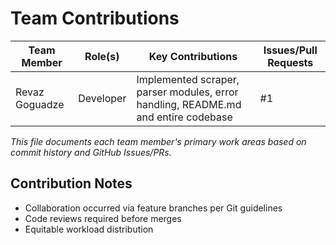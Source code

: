 # Team Contributions

| Team Member | Role(s) | Key Contributions | Issues/Pull Requests |
|-------------|---------|-------------------|----------------------|
| Revaz Goguadze | Developer | Implemented scraper, parser modules, error handling, README.md and entire codebase | #1|

*This file documents each team member's primary work areas based on commit history and GitHub Issues/PRs.*

## Contribution Notes
- Collaboration occurred via feature branches per Git guidelines
- Code reviews required before merges
- Equitable workload distribution